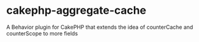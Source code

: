 cakephp-aggregate-cache
=======================

A Behavior plugin for CakePHP that extends the idea of counterCache and counterScope to more fields
